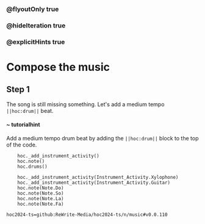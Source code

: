 ### @flyoutOnly true
### @hideIteration true
### @explicitHints true

# Compose the music

## Step 1
The song is still missing something. Let's add a medium tempo ``||hoc:drum||`` beat.

#### ~ tutorialhint
Add a medium tempo drum beat by adding the ``||hoc:drum||`` block to the top of the code.

```ghost
    hoc._add_instrument_activity()
    hoc.note()
    hoc.drums()
```
```template
    hoc._add_instrument_activity(Instrument_Activity.Xylophone)
    hoc._add_instrument_activity(Instrument_Activity.Guitar)
    hoc.note(Note.Do)
    hoc.note(Note.So)
    hoc.note(Note.La)
    hoc.note(Note.Fa)
```

```package
hoc2024-ts=github:ReWrite-Media/hoc2024-ts/n/music#v0.0.110
```